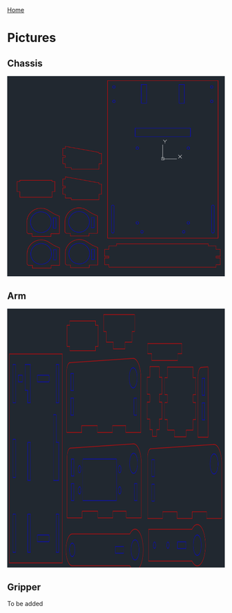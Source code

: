 [Home](main)

# Pictures
## Chassis
<img src="../../images/dwg/chassis.png" alt="Screenshot" width="600"/>

## Arm
<img src="../../images/dwg/arm.png" alt="Screenshot" height="600"/>

## Gripper
To be added